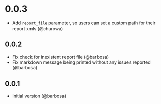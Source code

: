 # 0.0.3
- Add `report_file` parameter, so users can set a custom path for their report xmls (@churowa)

## 0.0.2
- Fix check for inexistent report file (@barbosa)
- Fix markdown message being printed without any issues reported (@barbosa)

## 0.0.1
- Initial version (@barbosa)
